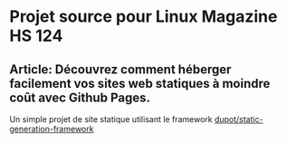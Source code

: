 # Projet source pour Linux Magazine HS 124
## Article: Découvrez comment héberger facilement vos sites web statiques à moindre coût avec Github Pages.

Un simple projet de site statique utilisant le framework  [dupot/static-generation-framework](https://github.com/imikado/dupotStaticGenerationFramework)
